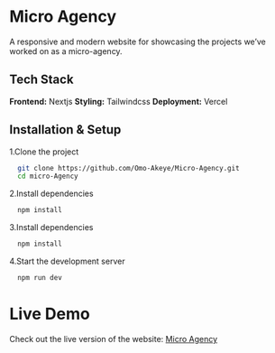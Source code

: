 # Micro Agency
A responsive and modern website for showcasing the projects we’ve worked on as a micro-agency. 


## Tech Stack

**Frontend:** Nextjs
**Styling:** Tailwindcss
**Deployment:** Vercel


## Installation & Setup

1.Clone the project
```bash
  git clone https://github.com/Omo-Akeye/Micro-Agency.git
  cd micro-Agency
```
2.Install dependencies

```bash
  npm install
```
3.Install dependencies

```bash
  npm install
```

4.Start the development server

```bash
  npm run dev
```

# Live Demo
Check out the live version of the website: [Micro Agency](https://micro-agency.vercel.app/)

